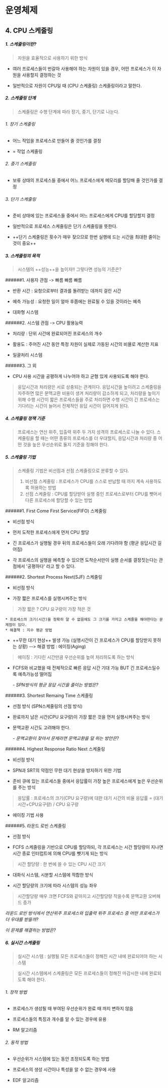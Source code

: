 # 운영체제

## 4. CPU 스케줄링

##### 1. 스케줄링이란?
> 자원을 효율적으로 사용하기 위한 방식

- 여러 프로세스들이 번갈아 사용해야 하는 자원이 있을 경우, 어떤 프로세스가 이 자원을 사용할지 결정하는 것

- 일반적으로 자원이 CPU일 때 (CPU 스케줄링) 스케줄링이라고 말한다.

##### 2. 스케줄링 단계

> 스케줄링은 수행 단계에 따라 장기, 중기, 단기로 나눈다.

###### 1. 장기 스케줄링
- 어느 작업을 프로세스로 만들어 줄 것인가를 결정

- = 작업 스케줄링

###### 2. 중기 스케줄링
- 보류 상태의 프로세스들 중에서 어느 프로세스에게 메모리를 할당해 줄 것인가를 결정

###### 3. 단기 스케줄링
- 준비 상태에 있는 프로세스들 중에서 어느 프로세스에게 CPU를 할당할지 결정

- 일반적으로 프로세스 스케줄링은 단기 스케줄링을 뜻한다.

- ++단기 스케줄링은 횟수가 매우 잦으므로 한번 실행에 드는 시간을 최대한 줄이는 것이 중요++

##### 3. 스케줄링의 목적
> 시스템의 ++성능++을 높이자!!
> 그렇다면 성능의 기준은?

######1. 사용자 관점 -> 빠름 빠름 빠름

 - 반환 시간 : 요청으로부터 결과를 돌려받는 데까지 걸린 시간

 - 예측 가능성 : 요청한 일이 얼마 후쯤에는 완료될 수 있을 것이라는 예측

 - 대화형 시스템

######2. 시스템 관점 -> CPU 활용능력

 - 처리량 : 단위 시간에 완료되어진 프로세스의 개수

 - 활용도 : 주어진 시간 동안 특정 자원이 실제로 가동된 시간의 비욜로 계산한 지표

 - 일괄처리 시스템

######3. 그 외

 - CPU 사용 시간을 공평하게 나누어야 하고 균형 있게 사용되도록 해야 한다.

> 응답시간과 처리량은 서로 상충되는 관계이다.
> 응답시간을 높이려고 스케줄링을 자주하면 많은 문맥교환 비용이 생겨 처리량이 감소하게 되고,
> 처리량을 높이기 위해 수행 시간이 짧은 프로세스들을 주로 처리하면 수행 시간이 긴 프로세스는 기다리는 시간이 늘어서 전체적인 응답 시간이 길어지게 된다.

##### 4. 스케줄링 정책 기준
> 프로세스는 연산 위주, 입출력 위주 두 가지 성격의 프로세스로 나눌 수 있다.
> 스케줄링을 할 때는 어떤 종류의 프로세스를 더 우대할지, 응답시간과 처리량 중 어떤 것을 높은 우선순위로 둘지 기준을 정해야 한다.

##### 5. 스케줄링 기법
> 스케줄링 기법은 비선점과 선점 스케줄링으로 분류할 수 있다.
> 1. 비선점 스케줄링 : 프로세스가 CPU를 스스로 반납할 때 까지 계속 사용하도록 허용하는 방법
> 2. 선점 스케줄링 : CPU를 할당받아 실행 중인 프로세스로부터 CPU를 뺏어서 다른 프로세스에 할당할 수 있는 방법

######1. First Come First Service(FIFO) 스케줄링
- 비선점 방식

- 먼저 도착한 프로세스에게 먼저 CPU 할당

- 긴 프로세스가 실행될 경우 뒤의 프로세스들이 오래 기다려야 함 (평균 응답시간 길어짐)

- 각 프로세스의 실행을 예측할 수 있으면 도착순서만이 실행 순서를 결정짓는다는 관점에서 '공평하다' 라고 할 수 있다.

######2. Shortest Process Next(SJF) 스케줄링
- 비선점 방식

- 가장 짧은 프로세스를 실행시켜주는 방식
> 가장 짧은 ? CPU 요구량이 가장 적은 것

	* 프로세스의 크기(시간)을 정확히 알 수 없음에도 그 크기를 가지고 스케줄을 해야한다는 문제점이 있다.
	* 해결책 : 지수 평균 방법

- ++무한 대기 현상++ 발생 가능 (실행시간이 긴 프로세스가 CPU를 할당받지 못하는 상황)
--> 해결 방법 : 에이징(Aging)
> 에이징 : 기다린 시간만큼 우선순위를 높여 처리하도록 하는 방식

- FCFS와 비교했을 때 전체적으로 빠른 응답 시간 기대 가능 BUT 긴 프로세스일수록 예측가능성 떨어짐

	*- SPN방식의 평균 응답 시간을 줄이는 방법은?*

######3. Shortest Remaing Time 스케줄링
- 선점 방식 (SPN스케줄링의 선점 방식)

- 완료까지 남은 시간(CPU 요구량)이 가장 짧은 것을 먼저 실행시켜주는 방식

- 문맥교환 시간도 고려해야 한다.

	*- 문맥교환이 잦아서 문제라면 문맥교환을 덜 하는 방안은?*

######4. Highest Response Ratio Next 스케줄링
- 비선점 방식

- SPN과 SRT의 약점인 무한 대기 현상을 방지하기 위한 기법

- 준비 큐에 있는 프로세스들 중에서 응답률이 가장 높은 프로세스에게 높은 우선순위를 주는 방식
> 응답률 : 프로세스의 크기(CPU 요구량)에 대한 대기 시간의 비율
> 응답률 = (대기시간+CPU요구량) / CPU 요구량

- 에이징 기법 사용

######5. 라운드 로빈 스케줄링
- 선점 방식

- FCFS 스케줄링을 기반으로 CPU를 할당하되, 각 프로세스는 시간 할당량이 지나면 시간 종료 인터럽트에 의해 CPU를 뺏기게 되는 방식
> 시간 할당량 : 한 번에 쓸 수 있는 CPU 시간 크기

- 대화식 시스템, 시분할 시스템에 적합한 방식

- 시간 할당량의 크기에 따라 시스템의 성능 좌우
> 시간할당량 매우 크면 FCFS와 같아지고
> 시간할당량 작을수록 문맥교환 오버헤드 증가

*라운드 로빈 방식에서 연산위주 프로세스와 입출력 위주 프로세스 중 어떤 프로세스가 더 우대를 받을까?*

*이 문제를 해결하는 방법은?*

##### 6. 실시간 스케줄링
> 실시간 시스템 : 실행될 모든 프로세스들이 정해진 시간 내에 완료되어야 하는 시스템

> 실시간 시스템에서 스케줄링은 모든 프로세스들이 정해진 마감시한 내에 완료되도록 해야 한다.

###### 1. 정적 방법
- 프로세스가 생성될 때 부여된 우선순위가 완료 때 까지 변하지 않음

- 프로세스들의 특징과 개수를 알 수 있는 경우에 유용
- RM 알고리즘


###### 2. 동적 방법
- 우선순위가 시스템에 있는 동안 조정되도록 하는 방법

- 프로세스의 생성 시간이나 특성을 알 수 없는 경우에 사용

- EDF 알고리즘